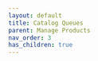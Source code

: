 ```yaml
---
layout: default
title: Catalog Queues
parent: Manage Products
nav_order: 3
has_children: true
---
```

